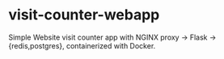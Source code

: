 # visit-counter-webapp
Simple Website visit counter app with NGINX proxy -> Flask -> {redis,postgres}, containerized with Docker.
